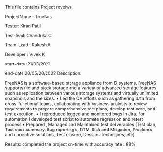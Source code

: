 This file contains Project reveiws

ProjectName : TrueNas

Tester: Kiran Patil

Test-lead: Chandrika C

Team-Lead : Rakesh A

Developer : Vivek K

start-date :21/03/2021

end-date:20/05/20/2022
Description:

FreeNAS is a software-based storage appliance from IX systems. FreeNAS supports file and block storage and a variety of advanced storage features such as replication between various storage systems and virtually unlimited snapshots and the sizes.
•	Led the QA efforts such as gathering data from cross-functional teams, collaborating with business analysts to review requirements to prepare comprehensive test plans, develop test case, and test execution.
•	I reproduced logged and monitored bugs in Jira. For automation I developed test script to automate regression and retest process
•	Prepared , Managed and Maintained test deliverables (Test plan, Test case summary, Bug reporting’s, RTM, Risk and Mitigation, Problem’s and corrective solutions, Test closure, Designs Techniques, etc)

Results:
completed the project on-time with accuracy rate : 88%
